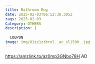 ```yaml
---
title: Bathroom Rug
date: 2025-02-03T06:52:38.305Z
tags: 2025-02-03
Category: OTHERS
description: |
  
  COUPON 
image: img/81zz1ztbrol._ac_sl1500_.jpg
---
```

https://amzlink.to/az0mp3GNbo78H
AD